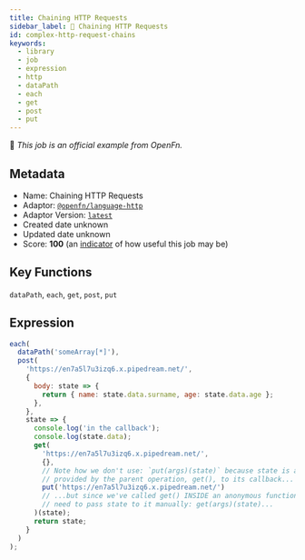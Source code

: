 ```yaml
---
title: Chaining HTTP Requests
sidebar_label: 📜 Chaining HTTP Requests
id: complex-http-request-chains
keywords:
  - library
  - job
  - expression
  - http
  - dataPath
  - each
  - get
  - post
  - put
---
```


📜 <em>This job is an official example from OpenFn.</em>

## Metadata

- Name: Chaining HTTP Requests
- Adaptor: [`@openfn/language-http`](https://www.github.com/openfn/language-http)
- Adaptor Version: [`latest`](https://www.github.com/openfn/language-http)
- Created date unknown
- Updated date unknown
- Score: <b>100</b> (an [indicator](/adaptors/library/#library-scores) of how useful this job may be)

## Key Functions

`dataPath`, `each`, `get`, `post`, `put`

## Expression

```js
each(
  dataPath('someArray[*]'),
  post(
    'https://en7a5l7u3izq6.x.pipedream.net/',
    {
      body: state => {
        return { name: state.data.surname, age: state.data.age };
      },
    },
    state => {
      console.log('in the callback');
      console.log(state.data);
      get(
        'https://en7a5l7u3izq6.x.pipedream.net/',
        {},
        // Note how we don't use: `put(args)(state)` because state is already
        // provided by the parent operation, get(), to its callback...
        put('https://en7a5l7u3izq6.x.pipedream.net/')
        // ...but since we've called get() INSIDE an anonymous function, we'll
        // need to pass state to it manually: get(args)(state)...
      )(state);
      return state;
    }
  )
);

```